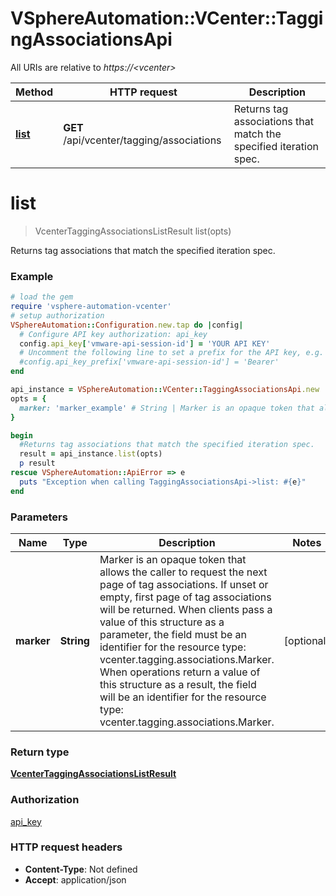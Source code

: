 # VSphereAutomation::VCenter::TaggingAssociationsApi

All URIs are relative to *https://&lt;vcenter&gt;*

Method | HTTP request | Description
------------- | ------------- | -------------
[**list**](TaggingAssociationsApi.md#list) | **GET** /api/vcenter/tagging/associations | Returns tag associations that match the specified iteration spec.


# **list**
> VcenterTaggingAssociationsListResult list(opts)

Returns tag associations that match the specified iteration spec.

### Example
```ruby
# load the gem
require 'vsphere-automation-vcenter'
# setup authorization
VSphereAutomation::Configuration.new.tap do |config|
  # Configure API key authorization: api_key
  config.api_key['vmware-api-session-id'] = 'YOUR API KEY'
  # Uncomment the following line to set a prefix for the API key, e.g. 'Bearer' (defaults to nil)
  #config.api_key_prefix['vmware-api-session-id'] = 'Bearer'
end

api_instance = VSphereAutomation::VCenter::TaggingAssociationsApi.new
opts = {
  marker: 'marker_example' # String | Marker is an opaque token that allows the caller to request the next page of tag associations. If unset or empty, first page of tag associations will be returned. When clients pass a value of this structure as a parameter, the field must be an identifier for the resource type: vcenter.tagging.associations.Marker. When operations return a value of this structure as a result, the field will be an identifier for the resource type: vcenter.tagging.associations.Marker.
}

begin
  #Returns tag associations that match the specified iteration spec.
  result = api_instance.list(opts)
  p result
rescue VSphereAutomation::ApiError => e
  puts "Exception when calling TaggingAssociationsApi->list: #{e}"
end
```

### Parameters

Name | Type | Description  | Notes
------------- | ------------- | ------------- | -------------
 **marker** | **String**| Marker is an opaque token that allows the caller to request the next page of tag associations. If unset or empty, first page of tag associations will be returned. When clients pass a value of this structure as a parameter, the field must be an identifier for the resource type: vcenter.tagging.associations.Marker. When operations return a value of this structure as a result, the field will be an identifier for the resource type: vcenter.tagging.associations.Marker. | [optional] 

### Return type

[**VcenterTaggingAssociationsListResult**](VcenterTaggingAssociationsListResult.md)

### Authorization

[api_key](../README.md#api_key)

### HTTP request headers

 - **Content-Type**: Not defined
 - **Accept**: application/json



